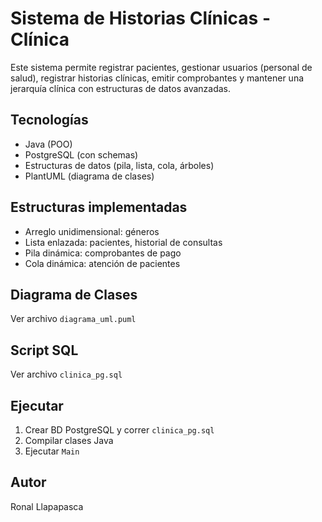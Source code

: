 # Sistema de Historias Clínicas - Clínica

Este sistema permite registrar pacientes, gestionar usuarios (personal de salud), registrar historias clínicas, emitir comprobantes y mantener una jerarquía clínica con estructuras de datos avanzadas.

## Tecnologías
- Java (POO)
- PostgreSQL (con schemas)
- Estructuras de datos (pila, lista, cola, árboles)
- PlantUML (diagrama de clases)

## Estructuras implementadas

- Arreglo unidimensional: géneros
- Lista enlazada: pacientes, historial de consultas
- Pila dinámica: comprobantes de pago
- Cola dinámica: atención de pacientes

## Diagrama de Clases
Ver archivo `diagrama_uml.puml`




## Script SQL
Ver archivo `clinica_pg.sql`

## Ejecutar
1. Crear BD PostgreSQL y correr `clinica_pg.sql`
2. Compilar clases Java
3. Ejecutar `Main`

## Autor
Ronal Llapapasca
